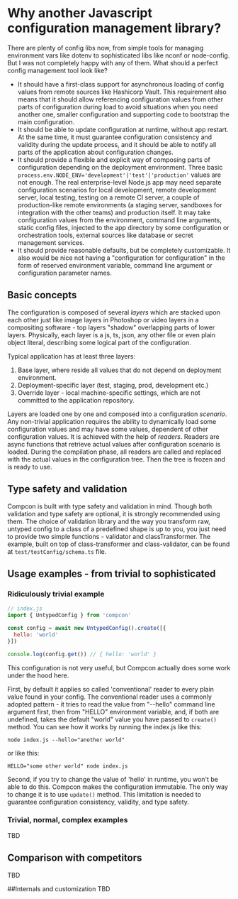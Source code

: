 # Why another Javascript configuration management library?

There are plenty of config libs now, from simple tools for managing environment vars like dotenv to sophisticated libs like nconf or node-config. But I was not completely happy with any of them. What should a perfect config management tool look like? 
- It should have a first-class support for asynchronous loading of config values from remote sources like Hashicorp 
  Vault. This requirement also means that it should allow referencing configuration values from other parts of 
  configuration during load to avoid situations when you need another one, smaller configuration and supporting code to 
  bootstrap the main configuration.
- It should be able to update configuration at runtime, without app restart. At the same time, it must guarantee configuration consistency and validity during the update process, and it should be able to notify all parts of the application about configuration changes.
- It should provide a flexible and explicit way of composing parts of configuration depending on the deployment 
  environment. Three basic `process.env.NODE_ENV='development'|'test'|'production'` values are not enough. The real enterprise-level Node.js app may need separate configuration scenarios for local development, remote 
  development server, local testing, testing on a remote CI server, a couple of production-like remote environments (a 
  staging server, sandboxes for integration with the other teams) and production itself. It may take configuration 
  values from the environment, command line arguments, static config files, injected to the app directory by some configuration or orchestration tools, external sources like database or secret management services.
- It should provide reasonable defaults, but be completely customizable. It also would be nice not having a "configuration for configuration" in the form of reserved environment variable, command line argument or configuration parameter names.


## Basic concepts
The configuration is composed of several *layers* which are stacked upon each other just like image layers in Photoshop or video layers in a compositing software - top layers "shadow" overlapping parts of lower layers. Physically, each layer is a js, ts, json, any other file or even plain object literal, describing some logical part of the configuration. 

Typical application has at least three layers:
1. Base layer, where reside all values that do not depend on deployment environment.
2. Deployment-specific layer (test, staging, prod, development etc.)
3. Override layer - local machine-specific settings, which are not committed to the application repository. 
   
Layers are loaded one by one and composed into a configuration *scenario*. Any non-trivial application requires the ability to dynamically load some configuration values and may have some values, dependent of other configuration values. It is achieved with the help of *readers*. Readers are async functions that retrieve actual values after configuration scenario is loaded. During the compilation phase, all readers are called and replaced with the actual values in the configuration tree. Then the tree is frozen and is ready to use. 

## Type safety and validation
Compcon is built with type safety and validation in mind. Though both validation and type safety are optional, it is 
strongly recommended using them. The choice of validation library and the way you transform raw, untyped config to a 
class of a predefined shape is up to you, you just need to provide two simple functions - validator and classTransformer. The example, built on top of class-transformer and class-validator, can be found at `test/testConfig/schema.ts` file.
   
## Usage examples - from trivial to sophisticated
### Ridiculously trivial example
```javascript
// index.js
import { UntypedConfig } from 'compcon'

const config = await new UntypedConfig().create([{
  hello: 'world'
}])

console.log(config.get()) // { hello: 'world' }
```
This configuration is not very useful, but Compcon actually does some work under the hood here. 

First, by default it applies so called 'conventional' reader to every plain value found in your config. The 
conventional reader uses a commonly adopted pattern - it tries to read the value from "--hello" command line argument first, then from "HELLO" environment variable, and, if both are undefined, takes the default "world" value you have passed to `create()` method. You can see how it works by running the index.js like this:
```shell
node index.js --hello="another world"
```
or like this:
```shell
HELLO="some other world" node index.js
```
Second, if you try to change the value of 'hello' in runtime, you won't be able to do this. Compcon makes the configuration immutable. The only way to change it is to use `update()` method. This limitation is needed to guarantee configuration consistency, validity, and type safety.
### Trivial, normal, complex examples
TBD

## Comparison with competitors
TBD

##Internals and customization
TBD
